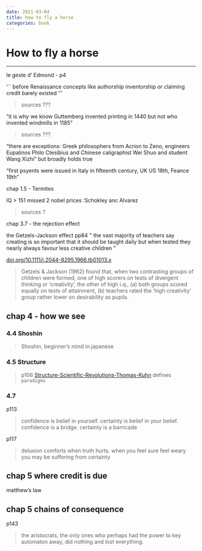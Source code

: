 ```yaml
--- 
date: 2021-03-04
title: how to fly a horse
categories: book
---
```


# How to fly a horse


- - - -

le geste d’ Edmond - p4

‘´´
before Renaissance concepts like authorship inventorship or claiming credit barely existed
‘’’
> sources ???

“it is why we know Guttemberg invented printing in 1440 but not who invented windmills in 1185”
> sources ???

“there are exceptions: Greek philosophers from Acrion to Zeno, engineers Eupalinos Philo Ctesibius and Chinese caligraphist Wei Shuo and student Wang Xizhi” but broadly holds true

“first psyents were issued in Italy in fifteenth century, UK US 18th, Feance 19th”

chap 1.5 - Termites

IQ > 151
missed 2 nobel prices :Schokley anc Alvarez
> sources ?


chap 3.7 - the rejection effect

the Getzels-Jackson effect pp84
" the vast majority of teachers say creating is so important that it should be taught daily but when tested they nearly always favour less creative children "

[doi.org/10.1111/j.2044-8295.1966.tb01013.x](http://sci-hub.ee/10.1111/j.2044-8295.1966.tb01013.x)

>Getzels & Jackson (1962) found that, when two contrasting groups of children were formed, one of high scorers on tests of divergent thinking or ‘creativity’, the other of high i.q., (a) both groups scored equally on tests of attainment, (b) teachers rated the ‘high creativity’ group rather lower on desirability as pupils. 

## chap 4 - how we see

### 4.4 Shoshin

> Shoshin, beginner’s mind in japanese

### 4.5 Structure

> p106 [Structure-Scientific-Revolutions-Thomas-Kuhn](https://www.amazon.de/Structure-Scientific-Revolutions-Thomas-Kuhn/dp/0226458083) defines `paradigms`

### 4.7

p113
> confidence is belief in yourself. certainty is belief in your belief. confidence is a bridge. certainty is a barricade

p117
> delusion comforts when truth hurts. when you feel sure feel weary you may be suffering from certainty

## chap 5 where credit is due

matthew’s law

## chap 5 chains of consequence

p143
> the aristocrats, the only ones who perhaps had the power to key automaton away, did nothing and lost everything.





